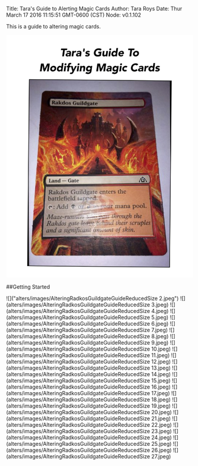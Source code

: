 Title: Tara's Guide to Alerting Magic Cards
Author: Tara Roys
Date: Thur March 17 2016 11:15:51 GMT-0600 (CST)
Node: v0.1.102

This is a guide to altering magic cards. 

![](alters/images/AlteringRadkosGuildgateGuideReducedSize.jpg)

##Getting Started

![]("alters/images/AlteringRadkosGuildgateGuideReducedSize 2.jpeg")
![](alters/images/AlteringRadkosGuildgateGuideReducedSize 3.jpeg)
![](alters/images/AlteringRadkosGuildgateGuideReducedSize 4.jpeg)
![](alters/images/AlteringRadkosGuildgateGuideReducedSize 5.jpeg)
![](alters/images/AlteringRadkosGuildgateGuideReducedSize 6.jpeg)
![](alters/images/AlteringRadkosGuildgateGuideReducedSize 7.jpeg)
![](alters/images/AlteringRadkosGuildgateGuideReducedSize 8.jpeg)
![](alters/images/AlteringRadkosGuildgateGuideReducedSize 9.jpeg)
![](alters/images/AlteringRadkosGuildgateGuideReducedSize 10.jpeg)
![](alters/images/AlteringRadkosGuildgateGuideReducedSize 11.jpeg)
![](alters/images/AlteringRadkosGuildgateGuideReducedSize 12.jpeg)
![](alters/images/AlteringRadkosGuildgateGuideReducedSize 13.jpeg)
![](alters/images/AlteringRadkosGuildgateGuideReducedSize 14.jpeg)
![](alters/images/AlteringRadkosGuildgateGuideReducedSize 15.jpeg)
![](alters/images/AlteringRadkosGuildgateGuideReducedSize 16.jpeg)
![](alters/images/AlteringRadkosGuildgateGuideReducedSize 17.jpeg)
![](alters/images/AlteringRadkosGuildgateGuideReducedSize 18.jpeg)
![](alters/images/AlteringRadkosGuildgateGuideReducedSize 19.jpeg)
![](alters/images/AlteringRadkosGuildgateGuideReducedSize 20.jpeg)
![](alters/images/AlteringRadkosGuildgateGuideReducedSize 21.jpeg)
![](alters/images/AlteringRadkosGuildgateGuideReducedSize 22.jpeg)
![](alters/images/AlteringRadkosGuildgateGuideReducedSize 23.jpeg)
![](alters/images/AlteringRadkosGuildgateGuideReducedSize 24.jpeg)
![](alters/images/AlteringRadkosGuildgateGuideReducedSize 25.jpeg)
![](alters/images/AlteringRadkosGuildgateGuideReducedSize 26.jpeg)
![](alters/images/AlteringRadkosGuildgateGuideReducedSize 27.jpeg)
